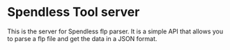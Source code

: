 # Spendless Tool server

This is the server for Spendless flp parser. It is a simple API that allows you to parse a flp file and get the data in a JSON format.